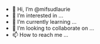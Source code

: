 - 👋 Hi, I’m @mifsudlaurie
- 👀 I’m interested in ...
- 🌱 I’m currently learning ...
- 💞️ I’m looking to collaborate on ...
- 📫 How to reach me ...

<!---
mifsudlaurie/mifsudlaurie is a ✨ special ✨ repository because its `README.md` (this file) appears on your GitHub profile.
You can click the Preview link to take a look at your changes.
--->

